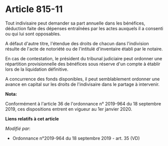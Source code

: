 # Article 815-11

Tout indivisaire peut demander sa part annuelle dans les bénéfices, déduction faite des dépenses entraînées par les actes
auxquels il a consenti ou qui lui sont opposables.

A défaut d'autre titre, l'étendue des droits de chacun dans l'indivision résulte de l'acte de notoriété ou de l'intitulé
d'inventaire établi par le notaire.

En cas de contestation, le président du tribunal judiciaire peut ordonner une répartition provisionnelle des bénéfices sous
réserve d'un compte à établir lors de la liquidation définitive.

A concurrence des fonds disponibles, il peut semblablement ordonner une avance en capital sur les droits de l'indivisaire
dans le partage à intervenir.

**Nota:**

Conformément à l'article 36 de l'ordonnance n° 2019-964 du 18 septembre 2019, ces dispositions entrent en vigueur au 1er
janvier 2020.

**Liens relatifs à cet article**

_Modifié par_:

  - Ordonnance n°2019-964 du 18 septembre 2019 - art. 35 (VD)
